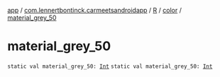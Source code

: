 [app](../../../index.md) / [com.lennertbontinck.carmeetsandroidapp](../../index.md) / [R](../index.md) / [color](index.md) / [material_grey_50](./material_grey_50.md)

# material_grey_50

`static val material_grey_50: `[`Int`](https://kotlinlang.org/api/latest/jvm/stdlib/kotlin/-int/index.html)
`static val material_grey_50: `[`Int`](https://kotlinlang.org/api/latest/jvm/stdlib/kotlin/-int/index.html)